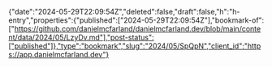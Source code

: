 {"date":"2024-05-29T22:09:54Z","deleted":false,"draft":false,"h":"h-entry","properties":{"published":["2024-05-29T22:09:54Z"],"bookmark-of":["https://github.com/danielmcfarland/danielmcfarland.dev/blob/main/content/data/2024/05/LzyDv.md"],"post-status":["published"]},"type":"bookmark","slug":"2024/05/SpQpN","client_id":"https://app.danielmcfarland.dev"}